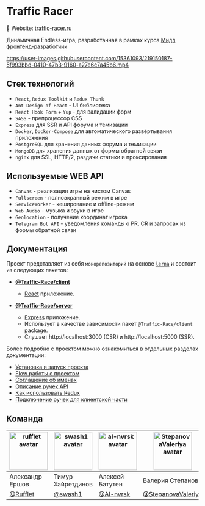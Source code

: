 # Traffic Racer

🔗 Website: [traffic-racer.ru](https://traffic-racer.ru)

Динамичная Endless-игра, разработанная в рамках курса [Мидл фронтенд-разработчик](https://practicum.yandex.ru/middle-frontend/)

[//]: # (docs/gameplay.mp4)
https://user-images.githubusercontent.com/15361093/219150187-5f993bbd-0410-47b3-9160-a27e6c7a45b6.mp4

## Стек технологий
- `React`, `Redux Toolkit` и `Redux Thunk`
- `Ant Design of React` - UI библиотека
- `React Hook Form` + `Yup` - для валидации форм
- `SASS` - препроцессор CSS
- `Express` для SSR и API форума и темизации
- `Docker`, `Docker-Compose` для автоматического развёртывания приложения
- `PostgreSQL` для хранения данных форума и темизации
- `MongoDB` для хранения данных от формы обратной связи
- `nginx` для SSL, HTTP/2, раздачи статики и проксирования

## Используемые WEB API
 - `Canvas` - реализация игры на чистом Canvas
 - `Fullscreen` - полноэкранный режим в игре
 - `ServiceWorker` - кеширование и offline-режим
 - `Web Audio` - музыка и звуки в игре
 - `Geolocation` - получение координат игрока
 - `Telegram Bot API` - уведомления команды о PR, CR и запросах из формы обратной связи

## Документация

Проект представляет из себя `монорепозиторий` на основе [`lerna`](https://github.com/lerna/lerna) и состоит из следующих пакетов:

- **[@Traffic-Race/client](./packages/client)**
    - [React](https://github.com/facebook/react) приложение.


- **[@Traffic-Race/server](./packages/server)**
    - [Express](https://github.com/expressjs/express) приложение.
    - Использует в качестве зависимости пакет `@Traffic-Race/client` package.
    - Слушает http://localhost:3000 (CSR) и http://localhost:5000 (SSR).

Более подробно c проектом можно ознакомиться в отдельных разделах документации:

- [Установка и запуск проекта](docs/installation.md)
- [Flow работы с проектом](docs/workFlow.md)
- [Соглашение об именах](docs/TeamRules.md)
- [Описание ручек API](docs/backendAPI.md)
- [Как использовать Redux](docs/redux.md)
- [Подключение ручек для клиентской части](docs/api.md)

## Команда
| <img src="https://avatars.githubusercontent.com/u/15361093" alt="rufflet avatar" style="height: 100px; width: 100px;"/> | <img src="https://avatars.githubusercontent.com/u/80040087" alt="swash1 avatar" style="height: 100px; width: 100px;"/> | <img src="https://avatars.githubusercontent.com/u/102159279" alt="al-nvrsk avatar" style="height: 100px; width: 100px;"/> | <img src="https://avatars.githubusercontent.com/u/98592153" alt="StepanovaValeriya avatar" style="height: 100px; width: 100px;"/> | <img src="https://avatars.githubusercontent.com/u/46169693" alt="LarryBezrukov avatar" style="height: 100px; width: 100px;"/> |
|-------------------------------------------------------------------------------------------------------------------------|------------------------------------------------------------------------------------------------------------------------|---------------------------------------------------------------------------------------------------------------------------|-----------------------------------------------------------------------------------------------------------------------------------|-------------------------------------------------------------------------------------------------------------------------------|
| Александр Ершов                                                                                                         | Тимур Хайретдинов                                                                                                      | Алексей Батутен                                                                                                           | Валерия Степанова                                                                                                                 | Илларион Безруков                                                                                                             |
| [@Rufflet](https://github.com/Rufflet)                                                                                  | [@swash1](https://github.com/swash1)                                                                                   | [@Al-nvrsk](https://github.com/Al-nvrsk)                                                                                  | [@StepanovaValeriya](https://github.com/StepanovaValeriya)                                                                        | [@LarryBezrukov](https://github.com/LarryBezrukov)                                                                            |

